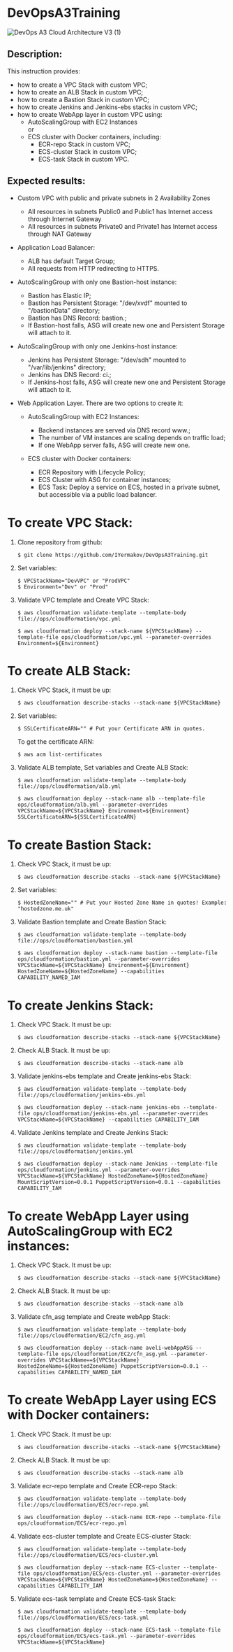 # DevOpsA3Training

![DevOps A3 Cloud Architecture V3 (1)](https://user-images.githubusercontent.com/23032052/68381416-59976580-015a-11ea-8b66-5352442be2c7.png)


## Description:
This instruction provides:
  - how to create a VPC Stack with custom VPC;
  - how to create an ALB Stack in custom VPC;
  - how to create a Bastion Stack in custom VPC;
  - how to create Jenkins and Jenkins-ebs stacks in custom VPC;
  - how to create WebApp layer in custom VPC using:
    * AutoScalingGroup with EC2 Instances  
      or
    * ECS cluster with Docker containers, including:
      * ECR-repo Stack in custom VPC;
      * ECS-cluster Stack in custom VPC;
      * ECS-task Stack in custom VPC.


## Expected results:
- Custom VPC with public and private subnets in 2 Availability Zones
  * All resources in subnets Public0 and Public1 has Internet access through Internet Gateway
  * All resources in subnets Private0 and Private1 has Internet access through NAT Gateway

- Application Load Balancer:
  * ALB has default Target Group;
  * All requests from HTTP redirecting to HTTPS.

- AutoScalingGroup with only one Bastion-host instance:
  * Bastion has Elastic IP;
  * Bastion has Persistent Storage: "/dev/xvdf" mounted to "/bastionData" directory;
  * Bastion has DNS Record: bastion.<HostedZoneName>;
  * If Bastion-host falls, ASG will create new one and Persistent Storage will attach to it.

- AutoScalingGroup with only one Jenkins-host instance:
  * Jenkins has Persistent Storage: "/dev/sdh" mounted to "/var/lib/jenkins" directory;
  * Jenkins has DNS Record: ci.<HostedZoneName>;
  * If Jenkins-host falls, ASG will create new one and Persistent Storage will attach to it.

- Web Application Layer. There are two options to create it:
  * AutoScalingGroup with EC2 Instances:
      * Backend instances are served via DNS record www.<HostedZoneName>;
      * The number of VM instances are scaling depends on traffic load;
      * If one WebApp server falls, ASG will create new one.

  * ECS cluster with Docker containers:
      * ECR Repository with Lifecycle Policy;
      * ECS Cluster with ASG for container instances;
      * ECS Task: Deploy a service on ECS, hosted in a private subnet, but accessible via a public load balancer.


# To create VPC Stack:
1. Clone repository from github:

       $ git clone https://github.com/IYermakov/DevOpsA3Training.git

2. Set variables:

       $ VPCStackName="DevVPC" or "ProdVPC"
       $ Environment="Dev" or "Prod"

3. Validate VPC template and Create VPC Stack:

       $ aws cloudformation validate-template --template-body file://ops/cloudformation/vpc.yml

       $ aws cloudformation deploy --stack-name ${VPCStackName} --template-file ops/cloudformation/vpc.yml --parameter-overrides Environment=${Environment}


# To create ALB Stack:
1. Check VPC Stack, it must be up:

       $ aws cloudformation describe-stacks --stack-name ${VPCStackName}

2. Set variables:

       $ SSLCertificateARN="" # Put your Certificate ARN in quotes.
   To get the certificate ARN:

       $ aws acm list-certificates

3. Validate ALB template, Set variables and Create ALB Stack:

       $ aws cloudformation validate-template --template-body file://ops/cloudformation/alb.yml

       $ aws cloudformation deploy --stack-name alb --template-file ops/cloudformation/alb.yml --parameter-overrides VPCStackName=${VPCStackName} Environment=${Environment} SSLCertificateARN=${SSLCertificateARN}


# To create Bastion Stack:
1. Check VPC Stack, it must be up:

       $ aws cloudformation describe-stacks --stack-name ${VPCStackName}

2. Set variables:

       $ HostedZoneName="" # Put your Hosted Zone Name in quotes! Example: "hostedzone.me.uk"

3. Validate Bastion template and Create Bastion Stack:

       $ aws cloudformation validate-template --template-body file://ops/cloudformation/bastion.yml

       $ aws cloudformation deploy --stack-name bastion --template-file ops/cloudformation/bastion.yml --parameter-overrides VPCStackName=${VPCStackName} Environment=${Environment} HostedZoneName=${HostedZoneName} --capabilities CAPABILITY_NAMED_IAM


# To create Jenkins Stack:
1. Check VPC Stack. It must be up:

       $ aws cloudformation describe-stacks --stack-name ${VPCStackName}

2. Check ALB Stack. It must be up:

       $ aws cloudformation describe-stacks --stack-name alb

3. Validate jenkins-ebs template and Create jenkins-ebs Stack:

       $ aws cloudformation validate-template --template-body file://ops/cloudformation/jenkins-ebs.yml

       $ aws cloudformation deploy --stack-name jenkins-ebs --template-file ops/cloudformation/jenkins-ebs.yml --parameter-overrides VPCStackName=${VPCStackName} --capabilities CAPABILITY_IAM

4. Validate Jenkins template and Create Jenkins Stack:

       $ aws cloudformation validate-template --template-body file://ops/cloudformation/jenkins.yml

       $ aws cloudformation deploy --stack-name Jenkins --template-file ops/cloudformation/jenkins.yml --parameter-overrides VPCStackName=${VPCStackName} HostedZoneName=${HostedZoneName} MountScriptVersion=0.0.1 PuppetScriptVersion=0.0.1 --capabilities CAPABILITY_IAM


# To create WebApp Layer using AutoScalingGroup with EC2 instances:
1. Check VPC Stack. It must be up:

       $ aws cloudformation describe-stacks --stack-name ${VPCStackName}

2. Check ALB Stack. It must be up:

       $ aws cloudformation describe-stacks --stack-name alb

3. Validate cfn_asg template and Create webApp Stack:

       $ aws cloudformation validate-template --template-body file://ops/cloudformation/EC2/cfn_asg.yml

       $ aws cloudformation deploy --stack-name aveli-webAppASG --template-file ops/cloudformation/EC2/cfn_asg.yml --parameter-overrides VPCStackName==${VPCStackName} HostedZoneName=${HostedZoneName} PuppetScriptVersion=0.0.1 --capabilities CAPABILITY_NAMED_IAM


# To create WebApp Layer using ECS with Docker containers:
1. Check VPC Stack. It must be up:

       $ aws cloudformation describe-stacks --stack-name ${VPCStackName}

2. Check ALB Stack. It must be up:

       $ aws cloudformation describe-stacks --stack-name alb

3. Validate ecr-repo template and Create ECR-repo Stack:

       $ aws cloudformation validate-template --template-body file://ops/cloudformation/ECS/ecr-repo.yml

       $ aws cloudformation deploy --stack-name ECR-repo --template-file ops/cloudformation/ECS/ecr-repo.yml

4. Validate ecs-cluster template and Create ECS-cluster Stack:

       $ aws cloudformation validate-template --template-body file://ops/cloudformation/ECS/ecs-cluster.yml

       $ aws cloudformation deploy --stack-name ECS-cluster --template-file ops/cloudformation/ECS/ecs-cluster.yml --parameter-overrides VPCStackName=${VPCStackName} HostedZoneName=${HostedZoneName} --capabilities CAPABILITY_IAM

5. Validate ecs-task template and Create ECS-task Stack:

       $ aws cloudformation validate-template --template-body file://ops/cloudformation/ECS/ecs-task.yml

       $ aws cloudformation deploy --stack-name ECS-task --template-file ops/cloudformation/ECS/ecs-task.yml --parameter-overrides VPCStackName=${VPCStackName}
